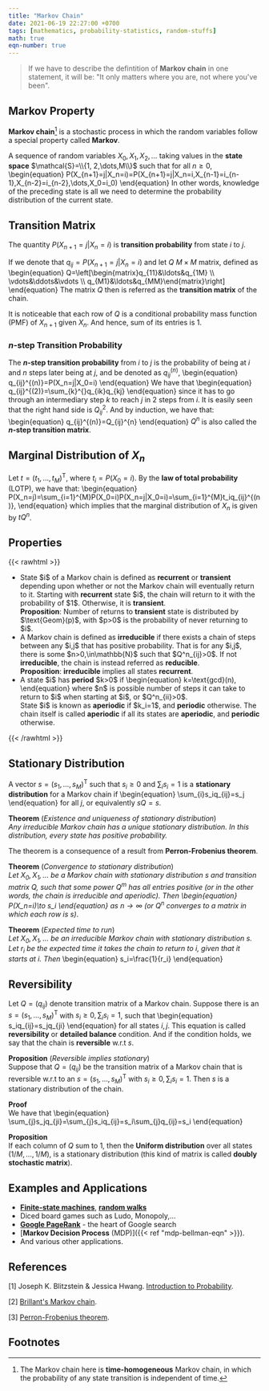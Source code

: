 ```yaml
---
title: "Markov Chain"
date: 2021-06-19 22:27:00 +0700
tags: [mathematics, probability-statistics, random-stuffs]
math: true
eqn-number: true
---
```

> If we have to describe the defintition of **Markov chain** in one statement, it will be: "It only matters where you are, not where you've been".

<!--more-->

## Markov Property
**Markov chain**[^1] is a stochastic process in which the random variables follow a special property called **Markov**.  

A sequence of random variables $X_0, X_1, X_2, \dots$ taking values in the **state space** $\mathcal{S}=\\{1, 2,\dots,M\\}$ such that for all $n\geq0$,
\begin{equation}
P(X_{n+1}=j|X_n=i)=P(X_{n+1}=j|X_n=i,X_{n-1}=i_{n-1},X_{n-2}=i_{n-2},\dots,X_0=i_0)
\end{equation}
In other words, knowledge of the preceding state is all we need to determine the probability distribution of the current state.  

## Transition Matrix
The quantity $P(X_{n+1}=j|X_n=i)$ is **transition probability** from state $i$ to $j$.  

If we denote that $q_{ij}=P(X_{n+1}=j|X_n=i)$ and let $Q$ $M\times M$ matrix, defined as
\begin{equation}
Q=\left[\begin{matrix}q_{11}&\ldots&q_{1M} \\\\ \vdots&\ddots&\vdots \\\\ q_{M1}&\ldots&q_{MM}\end{matrix}\right]
\end{equation}
The matrix $Q$ then is referred as the **transition matrix** of the chain.  

It is noticeable that each row of $Q$ is a conditional probability mass function (PMF) of $X_{n+1}$ given $X_n$. And hence, sum of its entries is 1.  

### $n$-step Transition Probability
The **$n$-step transition probability** from $i$ to $j$ is the probability of being at $i$ and $n$ steps later being at $j$, and be denoted as $q_{ij}^{(n)}$,
\begin{equation}
q_{ij}^{(n)}=P(X_n=j|X_0=i)
\end{equation}
We have that
\begin{equation}
q_{ij}^{(2)}=\sum_{k}^{}q_{ik}q_{kj}
\end{equation}
since it has to go through an intermediary step $k$ to reach $j$ in 2 steps from $i$. It is easily seen that the right hand side is $Q_{ij}^2$. And by induction, we have that:
\begin{equation}
q_{ij}^{(n)}=Q_{ij}^{n}
\end{equation}
$Q^n$ is also called the **$n$-step transition matrix**.

## Marginal Distribution of $X_n$
Let $t=(t_1,\dots,t_M)^\text{T}$, where $t_i=P(X_0=i)$. By the **law of total probability** (LOTP), we have that:
\begin{equation}
P(X_n=j)=\sum_{i=1}^{M}P(X_0=i)P(X_n=j|X_0=i)=\sum_{i=1}^{M}t_iq_{ij}^{(n)},
\end{equation}
which implies that the marginal distribution of $X_n$ is given by $tQ^n$.

## Properties
{{< rawhtml >}}
<ul id='roman-list'>
	<li>
		State $i$ of a Markov chain is defined as <b>recurrent</b> or <b>transient</b> depending upon whether or not the Markov chain will eventually return to it. Starting with <b>recurrent</b> state $i$, the chain will return to it with the probability of $1$. Otherwise, it is <b>transient</b>.<br>
		<b>Proposition</b>: Number of returns to <b>transient</b> state is distributed by $\text{Geom}(p)$, with $p>0$ is the probability of never returning to $i$.
	</li>
	<li>
		A Markov chain is defined as <b>irreducible</b> if there exists a chain of steps between any $i,j$ that has positive probability. That is for any $i,j$, there is some $n>0,\in\mathbb{N}$ such that $Q^n_{ij}>0$. If not <b>irreducible</b>, the chain is instead referred as <b>reducible</b>.<br>
		<b>Proposition</b>: <b>irreducible</b> implies all states <b>recurrent</b>.
	</li>
	<li>
		A state $i$ has <b>period</b> $k>0$ if
		\begin{equation}
		k=\text{gcd}(n),
		\end{equation}
		where $n$ is possible number of steps it can take to return to $i$ when starting at $i$, or $Q^n_{ii}>0$.<br>
		State $i$ is known as <b>aperiodic</b> if $k_i=1$, and <b>periodic</b> otherwise. The chain itself is called <b>aperiodic</b> if all its states are <b>aperiodic</b>, and <b>periodic</b> otherwise.
	</li>
</ul>
{{< /rawhtml >}}

## Stationary Distribution
A vector $s=(s_1,\dots,s_M)^\text{T}$ such that $s_i\geq0$ and $\sum_{i}s_i=1$ is a **stationary distribution** for a Markov chain if
\begin{equation}
\sum_{i}s_iq_{ij}=s_j
\end{equation}
for all $j$, or equivalently $sQ=s$.  

**Theorem** (*Existence and uniqueness of stationary distribution*)  
*Any irreducible Markov chain has a unique stationary distribution. In this distribution, every state has positive probability.*  

The theorem is a consequence of a result from **Perron-Frobenius theorem**.  

**Theorem** (*Convergence to stationary distribution*)  
*Let $X_0,X_1,\dots$ be a Markov chain with stationary distribution $s$ and transition matrix $Q$, such that some power $Q^m$ has all entries positive (or in the other words, the chain is irreducible and aperiodic). Then
\begin{equation}
P(X_n=i)\to s_i
\end{equation}
as $n\rightarrow\infty$ (or $Q^n$ converges to a matrix in which each row is $s$)*.  

**Theorem** (*Expected time to run*)  
*Let $X_0,X_1,\dots$ be an irreducible Markov chain with stationary distribution $s$. Let $r_i$ be the expected time it takes the chain to return to $i$, given that it starts at $i$. Then*
\begin{equation}
s_i=\frac{1}{r_i}
\end{equation}

## Reversibility
Let $Q=(q_{ij})$ denote transition matrix of a Markov chain. Suppose there is an $s=(s_1,\dots,s_M)^\text{T}$ with $s_i\geq0,\sum_{i}s_i=1$, such that
\begin{equation}
s_iq_{ij}=s_jq_{ji}
\end{equation}
for all states $i,j$. This equation is called **reversibility** or **detailed balance** condition. And if the condition holds, we say that the chain is **reversible** w.r.t $s$.  

**Proposition** (*Reversible implies stationary*)  
Suppose that $Q=(q_{ij})$ be the transition matrix of a Markov chain that is reversible w.r.t to an $s=(s_1,\dots,s_M)^\text{T}$ with $s_i\geq0,\sum_{i}s_i=1$. Then $s$ is a stationary distribution of the chain.

**Proof**  
We have that
\begin{equation}
\sum_{j}s_jq_{ji}=\sum_{j}s_iq_{ij}=s_i\sum_{j}q_{ij}=s_i
\end{equation}  

**Proposition**  
If each column of $Q$ sum to $1$, then the **Uniform distribution** over all states $(1/M,\dots,1/M)$, is a stationary distribution (this kind of matrix is called **doubly stochastic matrix**).

## Examples and Applications
- [**Finite-state machines**](https://en.wikipedia.org/wiki/Finite-state_machine), [**random walks**](https://en.wikipedia.org/wiki/Random_walk)
- Diced board games such as Ludo, Monopoly,...
- [**Google PageRank**](https://en.wikipedia.org/wiki/PageRank) - the heart of Google search
- [**Markov Decision Process** (MDP)]({{< ref "mdp-bellman-eqn" >}}).
- And various other applications.

## References
[1] Joseph K. Blitzstein & Jessica Hwang. [Introduction to Probability](https://www.amazon.com/Introduction-Probability-Chapman-Statistical-Science/dp/1466575573).  

[2] [Brillant's Markov chain](https://brilliant.org/wiki/markov-chains/).  

[3] [Perron-Frobenius theorem](https://en.wikipedia.org/wiki/Perron–Frobenius_theorem).

## Footnotes
[^1]: The Markov chain here is **time-homogeneous** Markov chain, in which the probability of any state transition is independent of time.